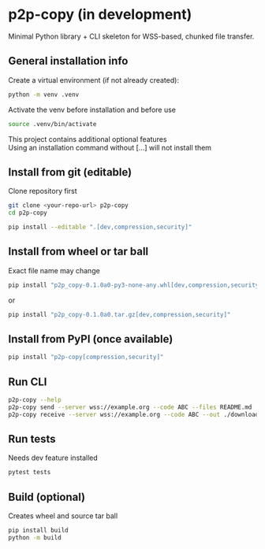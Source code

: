 # p2p-copy (in development)

Minimal Python library + CLI skeleton for WSS-based, chunked file transfer.

## General installation info
Create a virtual environment (if not already created):
```bash
python -m venv .venv
```
Activate the venv before installation and before use 
```bash
source .venv/bin/activate
```

This project contains additional optional features  
Using an installation command without [...] will not install them


## Install from git (editable)
Clone repository first
```bash
git clone <your-repo-url> p2p-copy
cd p2p-copy
```
```bash
pip install --editable ".[dev,compression,security]"
```


## Install from wheel or tar ball 
Exact file name may change
```bash
pip install "p2p_copy-0.1.0a0-py3-none-any.whl[dev,compression,security]"
```
or
```bash
pip install "p2p_copy-0.1.0a0.tar.gz[dev,compression,security]"
```


## Install from PyPI (once available)
```bash
pip install "p2p-copy[compression,security]" 
```


## Run CLI
```bash
p2p-copy --help
p2p-copy send --server wss://example.org --code ABC --files README.md
p2p-copy receive --server wss://example.org --code ABC --out ./downloads
```


## Run tests 
Needs dev feature installed
```bash
pytest tests
```


## Build (optional)
Creates wheel and source tar ball
```bash
pip install build
python -m build
```
